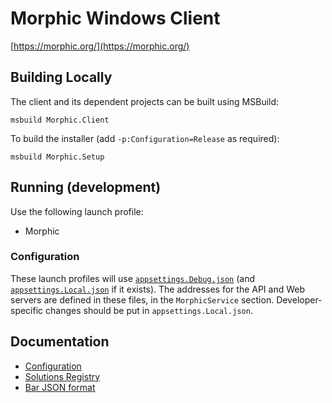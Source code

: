 # Morphic Windows Client

[https://morphic.org/](https://morphic.org/)

## Building Locally

The client and its dependent projects can be built using MSBuild:

    msbuild Morphic.Client

To build the installer (add `-p:Configuration=Release` as required):

    msbuild Morphic.Setup

## Running (development)

Use the following launch profile:

* Morphic

### Configuration

These launch profiles will use [`appsettings.Debug.json`](Morphic.Client/appsettings.Debug.json)
(and [`appsettings.Local.json`](Morphic.Client/appsettings.Local.json) if it exists). The addresses for the API and
Web servers are defined in these files, in the `MorphicService` section. Developer-specific changes should be put
in `appsettings.Local.json`.

## Documentation

* [Configuration](documentation/configuration.md)
* [Solutions Registry](documentation/solutions.md)
* [Bar JSON format](Morphic.Client/Bar/BarData.md)

